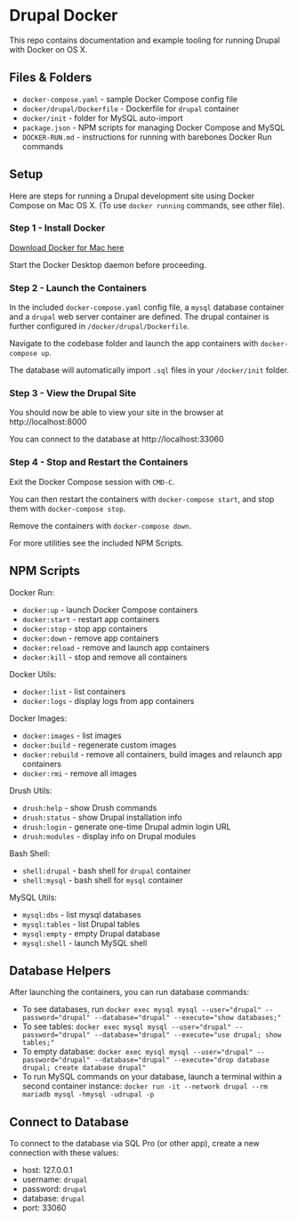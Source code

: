 # Drupal Docker

This repo contains documentation and example tooling for running Drupal with Docker on OS X.

## Files & Folders

  - `docker-compose.yaml` - sample Docker Compose config file
  - `docker/drupal/Dockerfile` - Dockerfile for `drupal` container
  - `docker/init` - folder for MySQL auto-import
  - `package.json` - NPM scripts for managing Docker Compose and MySQL
  - `DOCKER-RUN.md` - instructions for running with barebones Docker Run commands

## Setup

Here are steps for running a Drupal development site using Docker Compose on Mac OS X. (To use `docker running` commands, see other file).

### Step 1 - Install Docker

[Download Docker for Mac here](https://hub.docker.com/?overlay=onboarding)

Start the Docker Desktop daemon before proceeding.

### Step 2 - Launch the Containers

In the included `docker-compose.yaml` config file, a `mysql` database container and a `drupal` web server container are defined. The drupal container is further configured in `/docker/drupal/Dockerfile`.

Navigate to the codebase folder and launch the app containers with `docker-compose up`.

The database will automatically import `.sql` files in your `/docker/init` folder.

### Step 3 - View the Drupal Site

You should now be able to view your site in the browser at http://localhost:8000

You can connect to the database at http://localhost:33060

### Step 4 - Stop and Restart the Containers

Exit the Docker Compose session with `CMD-C`.

You can then restart the containers with `docker-compose start`, and stop them with `docker-compose stop`.

Remove the containers with `docker-compose down`.

For more utilities see the included NPM Scripts.  

## NPM Scripts

Docker Run:

  - `docker:up` - launch Docker Compose containers
  - `docker:start` - restart app containers
  - `docker:stop` - stop app containers
  - `docker:down` - remove app containers
  - `docker:reload` - remove and launch app containers
  - `docker:kill` - stop and remove all containers

Docker Utils:

  - `docker:list` - list containers
  - `docker:logs` - display logs from app containers

Docker Images:

  - `docker:images` - list images
  - `docker:build` - regenerate custom images
  - `docker:rebuild` - remove all containers, build images and relaunch app containers
  - `docker:rmi` - remove all images

Drush Utils:

  - `drush:help` - show Drush commands
  - `drush:status` - show Drupal installation info
  - `drush:login` - generate one-time Drupal admin login URL
  - `drush:modules` - display info on Drupal modules

Bash Shell:

  - `shell:drupal` - bash shell for `drupal` container
  - `shell:mysql` - bash shell for `mysql` container

MySQL Utils:

  - `mysql:dbs` - list mysql databases
  - `mysql:tables` - list Drupal tables
  - `mysql:empty` - empty Drupal database
  - `mysql:shell` - launch MySQL shell

## Database Helpers

After launching the containers, you can run database commands:

- To see databases, run `docker exec mysql mysql --user="drupal" --password="drupal" --database="drupal" --execute="show databases;"`
- To see tables: `docker exec mysql mysql --user="drupal" --password="drupal" --database="drupal" --execute="use drupal; show tables;"`
- To empty database: `docker exec mysql mysql --user="drupal" --password="drupal" --database="drupal" --execute="drop database drupal; create database drupal"`
- To run MySQL commands on your database, launch a terminal within a second container instance: `docker run -it --network drupal --rm mariadb mysql -hmysql -udrupal -p`


## Connect to Database

To connect to the database via SQL Pro (or other app), create a new connection with these values:

  - host: 127.0.0.1
  - username: `drupal`
  - password: `drupal`
  - database: `drupal`
  - port: 33060
